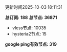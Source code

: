 更新时间2025-10-03 18:11:31

**总订阅: 188**
**总节点: 36871**
- vless节点: 10035
- hysteria2节点: 15

**google ping有效节点: 319**
